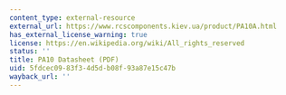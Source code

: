 ```yaml
---
content_type: external-resource
external_url: https://www.rcscomponents.kiev.ua/product/PA10A.html
has_external_license_warning: true
license: https://en.wikipedia.org/wiki/All_rights_reserved
status: ''
title: PA10 Datasheet (PDF)
uid: 5fdcec09-83f3-4d5d-b08f-93a87e15c47b
wayback_url: ''
---
```

